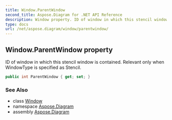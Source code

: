 ```yaml
---
title: Window.ParentWindow
second_title: Aspose.Diagram for .NET API Reference
description: Window property. ID of window in which this stencil window is contained. Relevant only when WindowType is specified as Stencil
type: docs
url: /net/aspose.diagram/window/parentwindow/
---
```

## Window.ParentWindow property

ID of window in which this stencil window is contained. Relevant only when WindowType is specified as Stencil.

```csharp
public int ParentWindow { get; set; }
```

### See Also

* class [Window](../)
* namespace [Aspose.Diagram](../../window/)
* assembly [Aspose.Diagram](../../../)


